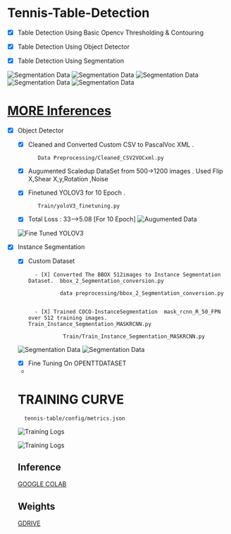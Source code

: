 # Tennis-Table-Detection

- [X] Table Detection Using Basic Opencv Thresholding & Contouring

- [X] Table Detection Using Object Detector

- [X] Table Detection Using Segmentation 


![Segmentation Data](https://github.com/ap1690/tennis-table/blob/master/src/3_seg.png)
![Segmentation Data](https://github.com/ap1690/tennis-table/blob/master/src/98_seg.jpg)
![Segmentation Data](https://github.com/ap1690/tennis-table/blob/master/src/65_seg.jpg)
![Segmentation Data](https://github.com/ap1690/tennis-table/blob/master/src/93_seg.jpg)
![Segmentation Data](https://github.com/ap1690/tennis-table/blob/master/src/53.jpg)



# [MORE Inferences](https://drive.google.com/drive/folders/127Yg-1wEeQXEXr0qwPy0NpBwrkQB2XNc?usp=sharing)











- [X] Object Detector

    - [X] Cleaned and Converted Custom CSV to PascalVoc XML . 
  
  
             Data Preprocessing/Cleaned_CSV2VOCxml.py

    - [X] Augumented Scaledup DataSet from 500->1200 images . Used Flip X,Shear X,y,Rotation ,Noise

    - [X] Finetuned YOLOV3 for 10 Epoch .
               
             Train/yoloV3_finetuning.py

    - [X] Total Loss : 33-->5.08 [For 10 Epoch]
    ![Augumented Data](https://github.com/ap1690/tennis-table/blob/master/src/aug_train.png)
    

    
    
    ![Fine Tuned YOLOV3](https://github.com/ap1690/tennis-table/blob/master/src/6-detected.jpg)
    
    
    
- [X] Instance Segmentation
    -  [X] Custom Dataset




            - [X] Converted The BBOX 512images to Instance Segmentation Dataset.  bbox_2_Segmentation_conversion.py

                    data preprocessing/bbox_2_Segmentation_conversion.py 


            - [X] Trained COCO-InstanceSegmentation  mask_rcnn_R_50_FPN  over 512 training images. Train_Instance_Segmentation_MASKRCNN.py

                     Train/Train_Instance_Segmentation_MASKRCNN.py 

    ![Segmentation Data](https://github.com/ap1690/tennis-table/blob/master/src/1_seg.png)
    ![Segmentation Data](https://github.com/ap1690/tennis-table/blob/master/src/3_seg.png)
    
    
    - [X] Fine Tuning On OPENTTDATASET
    - 
    
    
    # TRAINING CURVE
    
        tennis-table/config/metrics.json
    ![Training Logs](https://github.com/ap1690/tennis-table/blob/master/src/logs.jpeg)
    
    
    ![Training Logs](https://github.com/ap1690/tennis-table/blob/master/src/tensorboard.png)
    
    
    ## Inference
    [GOOGLE COLAB](https://colab.research.google.com/drive/1rFHio8HCqRdpj-0YdcAYkPOaNWdiphBb?usp=sharing)
    
    ## Weights
    [GDRIVE](https://drive.google.com/drive/folders/1T4NpiQenrhYhE_IPrMrMQEwLsBaaE4V4?usp=sharing)
    
    
    
